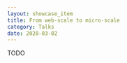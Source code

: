 ```yaml
---
layout: showcase_item
title: From web-scale to micro-scale
category: Talks
date: 2020-03-02
---
```


TODO